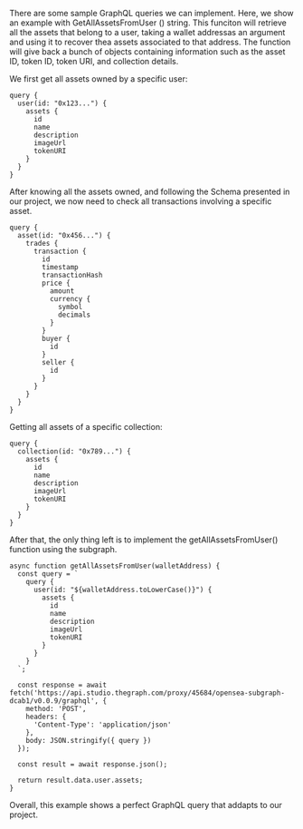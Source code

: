 There are some sample GraphQL queries we can implement. 
Here, we show an example with GetAllAssetsFromUser () string.
This funciton will retrieve all the assets that belong to a user, taking a wallet addressas an argument and using it to recover thea assets associated to that address. The function will give back a bunch of objects containing information such as the asset ID, token ID, token URI, and collection details.

We first get all assets owned by a specific user:

```
query {
  user(id: "0x123...") {
    assets {
      id
      name
      description
      imageUrl
      tokenURI
    }
  }
}
```

After knowing all the assets owned, and following the Schema presented in our project, we now need to check all transactions involving a specific asset.

```
query {
  asset(id: "0x456...") {
    trades {
      transaction {
        id
        timestamp
        transactionHash
        price {
          amount
          currency {
            symbol
            decimals
          }
        }
        buyer {
          id
        }
        seller {
          id
        }
      }
    }
  }
}
```

Getting all assets of a specific collection:

```
query {
  collection(id: "0x789...") {
    assets {
      id
      name
      description
      imageUrl
      tokenURI
    }
  }
}
```

After that, the only thing left is to implement the getAllAssetsFromUser() function using the subgraph.
```
async function getAllAssetsFromUser(walletAddress) {
  const query = `
    query {
      user(id: "${walletAddress.toLowerCase()}") {
        assets {
          id
          name
          description
          imageUrl
          tokenURI
        }
      }
    }
  `;
  
  const response = await fetch('https://api.studio.thegraph.com/proxy/45684/opensea-subgraph-dcab1/v0.0.9/graphql', {
    method: 'POST',
    headers: {
      'Content-Type': 'application/json'
    },
    body: JSON.stringify({ query })
  });
  
  const result = await response.json();
  
  return result.data.user.assets;
}
```

Overall, this example shows a perfect GraphQL query that addapts to our project.
